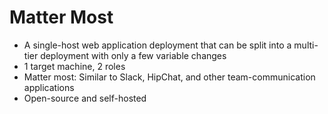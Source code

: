 # Matter Most

* A single-host web application deployment that can be split into a multi-tier deployment with only a few variable changes
* 1 target machine, 2 roles
* Matter most: Similar to Slack, HipChat, and other team-communication applications
* Open-source and self-hosted